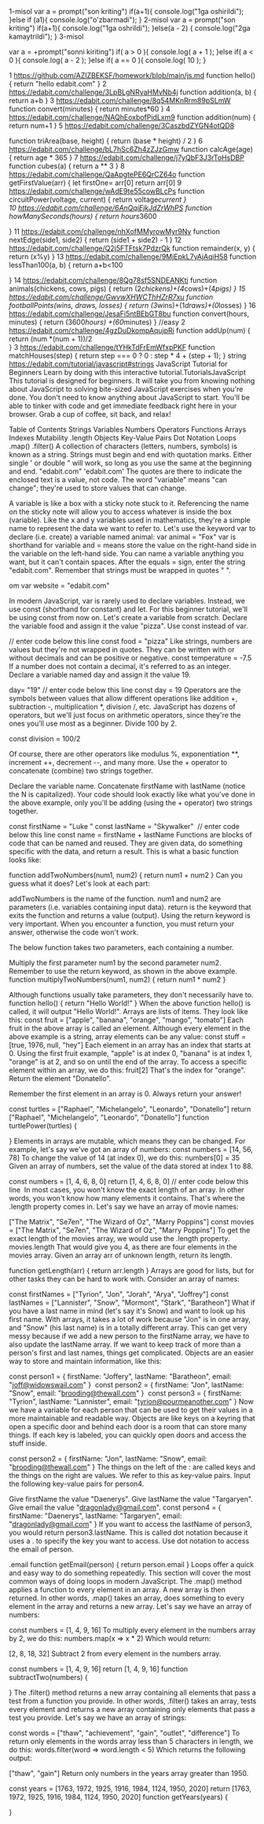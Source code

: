 1-misol
var a = prompt("son kriting")
if(a+1){
    console.log("1ga oshirildi");
}else if (a1){
    console.log("o'zbarmadi");
}
2-misol
var a = prompt("son kriting")
if(a+1){
    console.log("1ga oshrildi");
}else(a - 2) {
    console.log("2ga kamaytrildi");
}
3-misol

var a = +prompt("sonni kiriting")
 if( a > 0 ){
     console.log( a + 1 );
 }else if( a < 0 ){ 
    console.log( a - 2 );
 }else if( a == 0 ){
     console.log( 10 ); }

1 https://github.com/AZIZBEKSF/homework/blob/main/js.md
function hello() {
	return "hello edabit.com"
}
2 https://edabit.com/challenge/3LpBLgNRyaHMvNb4j
function addition(a, b) {
	 return a+b
}
3 https://edabit.com/challenge/8q54MKnRrm89pSLmW
function convert(minutes) {
	return minutes*60
}
4 https://edabit.com/challenge/NAQhEoxbofPidLxm9
function addition(num) {
	return num+1
}
5 https://edabit.com/challenge/3CaszbdZYGN4otQD8

function triArea(base, height) {
	return (base * height) / 2
}
6 https://edabit.com/challenge/bL7hSc6Zh4zZJzGmw
function calcAge(age) {
return age * 365
}
7 https://edabit.com/challenge/j7yQbF3J3rToHsDBP
function cubes(a) {
	return a ** 3
}
8 https://edabit.com/challenge/QaApgtePE6QrCZ64o
function getFirstValue(arr) {
	let firstOne= arr[0]
return arr[0]
9   https://edabit.com/challenge/wAdE9te55cowBLcPs
function circuitPower(voltage, current) {
	return voltage*current
}   
10 https://edabit.com/challenge/6AnQqiEjkJdZrWhPS
function howManySeconds(hours) {
	return hours*3600
	
}
11 https://edabit.com/challenge/nhXofMMyrowMyr9Nv
function nextEdge(side1, side2) {
	return (side1 + side2) - 1
}
12 https://edabit.com/challenge/Q2j5FTFtsk7PdzrQk
function remainder(x, y) {
	return (x%y)
}
13 https://edabit.com/challenge/9MjEpkL7yAjAqiH58
function lessThan100(a, b) {
	return a+b<100
	
}
14 https://edabit.com/challenge/8Qg78sf5SNDEANKti
function animals(chickens, cows, pigs) {
	return (2*chickens)+(4*cows)+(4*pigs)
}
15 https://edabit.com/challenge/GwvwXHWCThHZrR7xu
function footballPoints(wins, draws, losses) {
	return (3*wins)+(1*draws)+(0*losses)
}
16 https://edabit.com/challenge/JesaFi5ntBEbGT8bu
function convert(hours, minutes) {
	return (3600*hours) +(60*minutes)
}
//easy 
2 https://edabit.com/challenge/4gzDuDkompAqujpRi
function addUp(num) {
	return (num *(num + 1))/2	
}
3 https://edabit.com/challenge/tYHkTdFrEmWfxpPKF
function matchHouses(step) {
	return step === 0 ? 0 : step * 4 + (step + 1);
}
                                           string
 https://edabit.com/tutorial/javascript#strings
 JavaScript Tutorial for Beginners
Learn by doing with this interactive tutorial.TutorialsJavaScript
This tutorial is designed for beginners. It will take you from knowing nothing about JavaScript to solving bite-sized JavaScript exercises when you're done.
You don't need to know anything about JavaScript to start. You'll be able to tinker with code and get immediate feedback right here in your browser.
Grab a cup of coffee, sit back, and relax!

Table of Contents
Strings
Variables
Numbers
Operators
Functions
Arrays
Indexes
Mutability
.length
Objects
Key-Value Pairs
Dot Notation
Loops
.map()
.filter()
A collection of characters (letters, numbers, symbols) is known as a string. Strings must begin and end with quotation marks. Either single ' or double " will work, so long as you use the same at the beginning and end.
"edabit.com"
'edabit.com'
The quotes are there to indicate the enclosed text is a value, not code.
The word "variable" means "can change"; they're used to store values that can change.

A variable is like a box with a sticky note stuck to it. Referencing the name on the sticky note will allow you to access whatever is inside the box (variable). Like the x and y variables used in mathematics, they're a simple name to represent the data we want to refer to.
Let's use the keyword var to declare (i.e. create) a variable named animal:
var animal = "Fox"
var is shorthand for variable and = means store the value on the right-hand side in the variable on the left-hand side. You can name a variable anything you want, but it can't contain spaces.
After the equals = sign, enter the string "edabit.com". Remember that strings must be wrapped in quotes " ".

om
var website = "edabit.com"

In modern JavaScript, var is rarely used to declare variables. Instead, we use const (shorthand for constant) and let. For this beginner tutorial, we'll be using const from now on.
Let's create a variable from scratch. Declare the variable food and assign it the value "pizza". Use const instead of var.

 
// enter code below this line
const food = "pizza"
Like strings, numbers are values but they're not wrapped in quotes. They can be written with or without decimals and can be positive or negative.
const temperature = -7.5
If a number does not contain a decimal, it's referred to as an integer.
Declare a variable named day and assign it the value 19.

day= "19"
// enter code below this line
const day = 19
Operators are the symbols between values that allow different operations like addition +, subtraction -, multiplication *, division /, etc. JavaScript has dozens of operators, but we'll just focus on arithmetic operators, since they're the ones you’ll use most as a beginner.
Divide 100 by 2.

const division = 100/2
​

Of course, there are other operators like modulus %, exponentiation **, increment ++, decrement --, and many more.
Use the + operator to concatenate (combine) two strings together.

Declare the variable name.
Concatenate firstName with lastName (notice the N is capitalized).
Your code should look exactly like what you've done in the above example, only you'll be adding (using the + operator) two strings together.

const firstName = "Luke "
const lastName = "Skywalker"
​
// enter code below this line
const name = firstName + lastName
Functions are blocks of code that can be named and reused. They are given data, do something specific with the data, and return a result.
This is what a basic function looks like:

function addTwoNumbers(num1, num2) {
  return num1 + num2
}
Can you guess what it does? Let's look at each part:

addTwoNumbers is the name of the function.
num1 and num2 are parameters (i.e. variables containing input data).
return is the keyword that exits the function and returns a value (output).
Using the return keyword is very important. When you encounter a function, you must return your answer, otherwise the code won't work.

The below function takes two parameters, each containing a number.

Multiply the first parameter num1 by the second parameter num2.
Remember to use the return keyword, as shown in the above example.
function multiplyTwoNumbers(num1, num2) {
  return  num1 * num2
}

Although functions usually take parameters, they don't necessarily have to.
function hello() {
  return "Hello World!"
}
When the above function hello() is called, it will output "Hello World!".
Arrays are lists of items. They look like this:
const fruit = ["apple", "banana", "orange", "mango", "tomato"]
Each fruit in the above array is called an element. Although every element in the above example is a string, array elements can be any value:
const stuff = [true, 1976, null, "hey"]
Each element in an array has an index that starts at 0. Using the first fruit example, "apple" is at index 0, "banana" is at index 1, "orange" is at 2, and so on until the end of the array.
To access a specific element within an array, we do this:
fruit[2]
That's the index for "orange".
Return the element "Donatello".

Remember the first element in an array is 0.
Always return your answer!
 
const turtles = ["Raphael", "Michelangelo", "Leonardo", "Donatello"]
return  ["Raphael", "Michelangelo", "Leonardo", "Donatello"]
function turtlePower(turtles) {
  
}
Elements in arrays are mutable, which means they can be changed. For example, let's say we've got an array of numbers:
const numbers = [14, 56, 78]
To change the value of 14 (at index 0), we do this:
numbers[0] = 35
Given an array of numbers, set the value of the data stored at index 1 to 88.

 
const numbers = [1, 4, 6, 8, 0]
return  [1, 4, 6, 8, 0]
// enter code below this line
​
In most cases, you won't know the exact length of an array. In other words, you won't know how many elements it contains. That's where the .length property comes in.
Let's say we have an array of movie names:

["The Matrix", "Se7en", "The Wizard of Oz", "Marry Poppins"]
const movies = ["The Matrix", "Se7en", "The Wizard of Oz", "Marry Poppins"]
To get the exact length of the movies array, we would use the .length property.
movies.length
That would give you 4, as there are four elements in the movies array.
Given an array arr of unknown length, return its length.

 
function getLength(arr) {
  return arr.length
}
Arrays are good for lists, but for other tasks they can be hard to work with. Consider an array of names:

const firstNames = ["Tyrion", "Jon", "Jorah", "Arya", "Joffrey"]
const lastNames = ["Lannister", "Snow", "Mormont", "Stark", "Baratheon"]
What if you have a last name in mind (let's say it's Snow) and want to look up his first name. With arrays, it takes a lot of work because "Jon" is in one array, and "Snow" (his last name) is in a totally different array.
This can get very messy because if we add a new person to the firstName array, we have to also update the lastName array. If we want to keep track of more than a person's first and last names, things get complicated.
Objects are an easier way to store and maintain information, like this:

const person1 = {
  firstName: "Joffery",
  lastName: "Baratheon",
  email: "joff@widowswail.com"
}
​
const person2 = {
  firstName: "Jon",
  lastName: "Snow",
  email: "brooding@thewall.com"
}
​
const person3 = {
  firstName: "Tyrion",
  lastName: "Lannister",
  email: "tyrion@pourmeanother.com"
}
Now we have a variable for each person that can be used to get their values in a more maintainable and readable way.
Objects are like keys on a keyring that open a specific door and behind each door is a room that can store many things. If each key is labeled, you can quickly open doors and access the stuff inside.

const person2 = {
  firstName: "Jon",
  lastName: "Snow",
  email: "brooding@thewall.com"
}
The things on the left of the : are called keys and the things on the right are values. We refer to this as key-value pairs.
Input the following key-value pairs for person4.

Give firstName the value "Daenerys".
Give lastName the value "Targaryen".
Give email the value "dragonlady@gmail.com".
const person4 = {
  firstName: "Daenerys",
  lastName: "Targaryen",
  email: "dragonlady@gmail.com"
}
If you want to access the lastName of person3, you would return person3.lastName. This is called dot notation because it uses a . to specify the key you want to access.
Use dot notation to access the email of person.

.email
function getEmail(person) {
  return person.email
}
Loops offer a quick and easy way to do something repeatedly. This section will cover the most common ways of doing loops in modern JavaScript.
The .map() method applies a function to every element in an array. A new array is then returned. In other words, .map() takes an array, does something to every element in the array and returns a new array.
Let's say we have an array of numbers:

const numbers = [1, 4, 9, 16]
To multiply every element in the numbers array by 2, we do this:
numbers.map(x => x * 2)
Which would return:

[2, 8, 18, 32]
Subtract 2 from every element in the numbers array.

 
const numbers = [1, 4, 9, 16]
return [1, 4, 9, 16]
function subtractTwo(numbers) {
  
}
The .filter() method returns a new array containing all elements that pass a test from a function you provide. In other words, .filter() takes an array, tests every element and returns a new array containing only elements that pass a test you provide.
Let's say we have an array of strings:

const words = ["thaw", "achievement", "gain", "outlet", "difference"]
To return only elements in the words array less than 5 characters in length, we do this:
words.filter(word => word.length < 5)
Which returns the following output:

["thaw", "gain"]
Return only numbers in the years array greater than 1950.

 
const years = [1763, 1972, 1925, 1916, 1984, 1124, 1950, 2020]
 return  [1763, 1972, 1925, 1916, 1984, 1124, 1950, 2020]
function getYears(years) {
  
}
